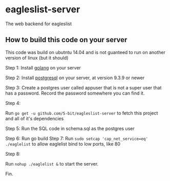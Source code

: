 # eagleslist-server
The web backend for eagleslist

## How to build this code on your server

This code was build on ubutntu 14.04 and is not guanteed to run on another version of linux (but it should)

Step 1:
Install [golang](https://golang.org/dl/) on your server

Step 2: 
Install [postgresql](http://www.postgresql.org/download/) on your server, at version 9.3.9 or newer

Step 3:
Create a postgres user called appuser that is not a super user that has a password. 
Record the password somewhere you can find it.

Step 4:

Run `go get -u github.com/5-bit/eagleslist-server` to fetch this project and all of it's dependencies

Step 5:
Run the SQL code in schema.sql as the postgres user

Step 6:
Run go build
Step 7:
Run `sudo setcap 'cap_net_service=eq' ./eaglelist` to allow eaglelist bind to low ports, like 80

Step 8: 

Run `nohup ./eaglelist &` to start the server.

Fin.
